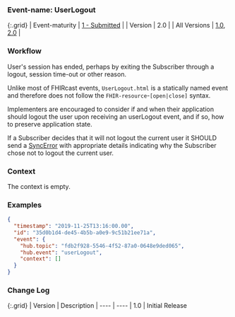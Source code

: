 ### Event-name: UserLogout

{:.grid}
| Event-maturity | [1 - Submitted](3-1-2-eventmaturitymodel.html) | 
| Version | 2.0 |
| All Versions | [1.0](https://fhircast.hl7.org/events/userlogout/), [2.0](3-2-3-UserLogout.html)  |



### Workflow

User's session has ended, perhaps by exiting the Subscriber through a logout, session time-out or other reason. 

Unlike most of FHIRcast events, `UserLogout.html` is a statically named event and therefore does not follow the `FHIR-resource`-`[open|close]` syntax.

Implementers are encouraged to consider if and when their application should logout the user upon receiving an userLogout event, and if so, how to preserve application state.

If a Subscriber decides that it will not logout the current user it SHOULD send a [SyncError](3-2-1-SyncError.html) with appropriate details indicating why the Subscriber chose not to logout the current user. 

### Context

The context is empty.

### Examples

```json
{
  "timestamp": "2019-11-25T13:16:00.00",
  "id": "35d0b1d4-de45-4b5b-a0e9-9c51b21ee71a",
  "event": {
    "hub.topic": "fdb2f928-5546-4f52-87a0-0648e9ded065", 
    "hub.event": "userLogout", 
    "context": [] 
  }
}
```

### Change Log

{:.grid}
| Version | Description
| ---- | ----
| 1.0 | Initial Release
